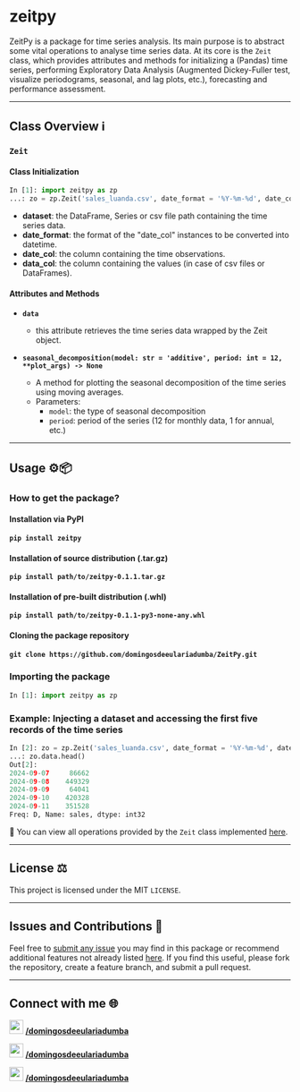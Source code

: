 # zeitpy

ZeitPy is a package for time series analysis. Its main purpose is to abstract some vital operations to analyse time series data. At its core is the `Zeit` class, which provides attributes and methods for initializing a (Pandas) time series, performing Exploratory Data Analysis (Augmented Dickey-Fuller test, visualize periodograms, seasonal, and lag plots, etc.), forecasting and performance assessment.

---

## Class Overview ℹ️

### `Zeit`

#### **Class Initialization**
```python
In [1]: import zeitpy as zp
...: zo = zp.Zeit('sales_luanda.csv', date_format = '%Y-%m-%d', date_col = 'date', data_col = 'sales')
```

- **dataset**: the DataFrame, Series or csv file path containing the time series data.
- **date_format**: the format of the "date_col" instances to be converted into datetime.
- **date_col**: the column containing the time observations.
- **data_col**: the column containing the values (in case of csv files or DataFrames).

#### **Attributes and Methods**

- **`data`**
   - this attribute retrieves the time series data wrapped by the Zeit object.

- **`seasonal_decomposition(model: str = 'additive', period: int = 12, **plot_args) -> None`**
   - A method for plotting the seasonal decomposition of the time series using moving averages.
   - Parameters:
     - `model`: the type of seasonal decomposition
     - `period`: period of the series (12 for monthly data, 1 for annual, etc.)

---

## Usage ⚙️📦

### How to get the package?

#### Installation via PyPI
**`pip install zeitpy`**

#### Installation of source distribution (.tar.gz)
**`pip install path/to/zeitpy-0.1.1.tar.gz`**

#### Installation of pre-built distribution (.whl)
**`pip install path/to/zeitpy-0.1.1-py3-none-any.whl`**

#### Cloning the package repository
**`git clone https://github.com/domingosdeeulariadumba/ZeitPy.git`**


### Importing the package

```python
In [1]: import zeitpy as zp
```

### Example: Injecting a dataset and accessing the first five records of the time series
```python
In [2]: zo = zp.Zeit('sales_luanda.csv', date_format = '%Y-%m-%d', date_col = 'date', data_col = 'sales')
...: zo.data.head()
Out[2]: 
2024-09-07     86662
2024-09-08    449329
2024-09-09     64041
2024-09-10    420328
2024-09-11    351528
Freq: D, Name: sales, dtype: int32
```
📑 You can view all operations provided by the `Zeit` class implemented [here](https://github.com/domingosdeeulariadumba/ZeitPy/examples.ipynb).

---

## License ⚖️

This project is licensed under the MIT `LICENSE`.

---

## Issues and Contributions 🧱

Feel free to [submit any issue](https://github.com/domingosdeeulariadumba/ZeitPy/issues) you may find in this package or recommend additional features not already listed [here](https://github.com/domingosdeeulariadumba/ZeitPy/TODO.md). If you find this useful, please fork the repository, create a feature branch, and submit a pull request.

---
## Connect with me 🌐

<img src = 'https://i.postimg.cc/t4vNmLB0/linktree-icon.png' width = '25' height = '25'/>  **[/domingosdeeulariadumba](https://linktr.ee/domingosdeeulariadumba)**

<img src = 'https://i.postimg.cc/wj3w1mjG/kofi-icon.png' width = '25' height = '25'/>  **[/domingosdeeulariadumba](https://ko-fi.com/domingosdeeulariadumba)**

<img src = 'https://i.postimg.cc/W1178266/linkedin-icon.png' width = '25' height = '25'/>  **[/domingosdeeulariadumba](https://linkedin.com/in/domingosdeeulariadumba/)**